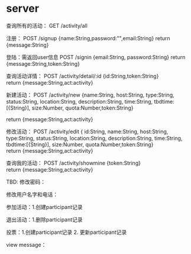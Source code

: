 # server


查询所有的活动：
GET /activity/all

注册：
POST /signup {name:String,password:"",email:String} return {message:String}

登陆：需返回user信息
POST /signin {email:String, password:String} return {message:String,token:String}

查询活动详情：
POST /activity/detail/:id {id:String,token:String}   
	 return {message:String,act:activity}

新建活动：
POST /activity/new 
	{name:String,
	host:String,
	type:String,
	status:String,
	location:String,
	description:String,
	time:String,
	tbdtime:[{String}],
	size:Number,
	quota:Number,token:String} 

return {message:String,act:activity}

修改活动：
POST /activity/edit
	{
	id:String,
	name:String,
	host:String,
	type:String,
	status:String,
	location:String,
	description:String,
	time:String,
	tbdtime:[{String}],
	size:Number,
	quota:Number,token:String}  
return {message:String,act:activity}

查询我的活动：
POST /activity/showmine
	{token:String}  
return {message:String,act:activity}


TBD:
修改密码：


修改用户名字和电话：

参加活动：1.创建participant记录

退出活动：1.删除participant记录

投票：1.创建participant记录   2. 更新participant记录

view message： 


